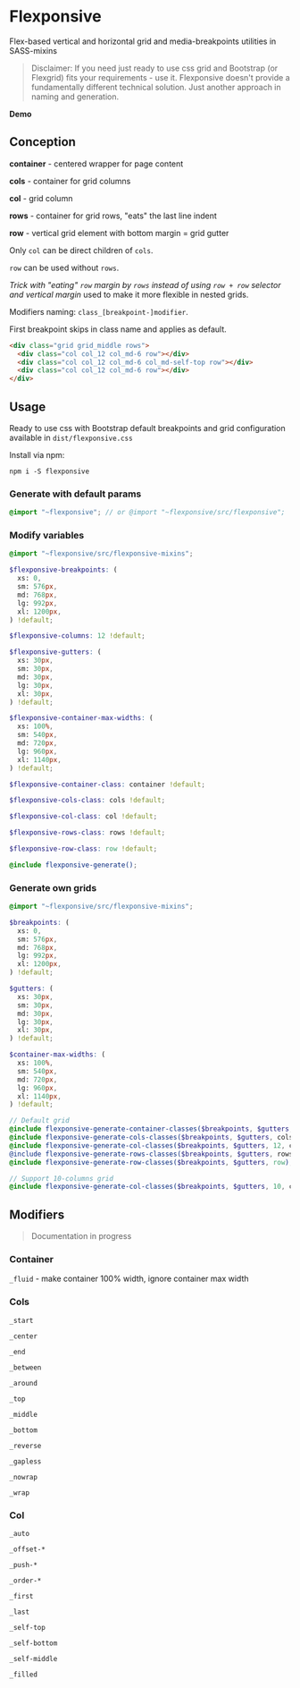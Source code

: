 # Flexponsive

Flex-based vertical and horizontal grid and media-breakpoints utilities in SASS-mixins

> Disclaimer: If you need just ready to use css grid and Bootstrap (or Flexgrid) fits your requirements - use it. Flexponsive doesn't provide a fundamentally different technical solution. Just another approach in naming and generation.  

**Demo**

## Conception

**container** - centered wrapper for page content

**cols** - container for grid columns

**col** - grid column

**rows** - container for grid rows, "eats" the last line indent

**row** - vertical grid element with bottom margin = grid gutter

Only ```col``` can be direct children of ```cols```.

```row``` can be used without ```rows```.
 
 *Trick with "eating" ```row``` margin by ```rows``` instead of using ```row + row``` selector and vertical margin* used to make it more flexible in nested grids.

Modifiers naming: ```class_[breakpoint-]modifier```.

First breakpoint skips in class name and applies as default. 

```html
<div class="grid grid_middle rows">
  <div class="col col_12 col_md-6 row"></div>
  <div class="col col_12 col_md-6 col_md-self-top row"></div>
  <div class="col col_12 col_md-6 row"></div>
</div>

```

## Usage

Ready to use css with Bootstrap default breakpoints and grid configuration available in ```dist/flexponsive.css```

Install via npm:

```npm i -S flexponsive```

### Generate with default params

```scss
@import "~flexponsive"; // or @import "~flexponsive/src/flexponsive";
```

### Modify variables

```scss
@import "~flexponsive/src/flexponsive-mixins";

$flexponsive-breakpoints: (
  xs: 0,
  sm: 576px,
  md: 768px,
  lg: 992px,
  xl: 1200px,
) !default;

$flexponsive-columns: 12 !default;

$flexponsive-gutters: (
  xs: 30px,
  sm: 30px,
  md: 30px,
  lg: 30px,
  xl: 30px,
) !default;

$flexponsive-container-max-widths: (
  xs: 100%,
  sm: 540px,
  md: 720px,
  lg: 960px,
  xl: 1140px,
) !default;

$flexponsive-container-class: container !default;

$flexponsive-cols-class: cols !default;

$flexponsive-col-class: col !default;

$flexponsive-rows-class: rows !default;

$flexponsive-row-class: row !default;

@include flexponsive-generate();
```

### Generate own grids

```scss
@import "~flexponsive/src/flexponsive-mixins";

$breakpoints: (
  xs: 0,
  sm: 576px,
  md: 768px,
  lg: 992px,
  xl: 1200px,
) !default;

$gutters: (
  xs: 30px,
  sm: 30px,
  md: 30px,
  lg: 30px,
  xl: 30px,
) !default;

$container-max-widths: (
  xs: 100%,
  sm: 540px,
  md: 720px,
  lg: 960px,
  xl: 1140px,
) !default;

// Default grid
@include flexponsive-generate-container-classes($breakpoints, $gutters, $container-max-widths, container);
@include flexponsive-generate-cols-classes($breakpoints, $gutters, cols);
@include flexponsive-generate-col-classes($breakpoints, $gutters, 12, col)
@include flexponsive-generate-rows-classes($breakpoints, $gutters, rows);
@include flexponsive-generate-row-classes($breakpoints, $gutters, row);

// Support 10-columns grid
@include flexponsive-generate-col-classes($breakpoints, $gutters, 10, col-of-10); 
```


## Modifiers

> Documentation in progress

### Container 

```_fluid``` - make container 100% width, ignore container max width

### Cols 

```_start```

```_center```

```_end```

```_between```

```_around```

```_top```

```_middle```

```_bottom```

```_reverse```

```_gapless```

```_nowrap```

```_wrap```

### Col 

```_auto```

```_offset-*```

```_push-*```

```_order-*```

```_first```

```_last```

```_self-top```

```_self-bottom```

```_self-middle```

```_filled```
